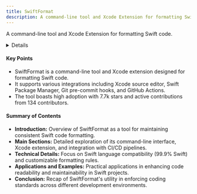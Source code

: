```yaml
---
title: SwiftFormat
description: A command-line tool and Xcode Extension for formatting Swift code.
---
```


A command-line tool and Xcode Extension for formatting Swift code.

<details>
**URL:** https://github.com/nicklockwood/SwiftFormat

**Authors:** Nick Lockwood and contributors

**Tags:**  
`Swift`, `Code Formatting`, `Xcode Extension`, `Command-line Tool`

</details>

#### Key Points
- SwiftFormat is a command-line tool and Xcode extension designed for formatting Swift code.
- It supports various integrations including Xcode source editor, Swift Package Manager, Git pre-commit hooks, and GitHub Actions.
- The tool boasts high adoption with 7.7k stars and active contributions from 134 contributors.

#### Summary of Contents
- **Introduction:** Overview of SwiftFormat as a tool for maintaining consistent Swift code formatting.
- **Main Sections:** Detailed exploration of its command-line interface, Xcode extension, and integration with CI/CD pipelines.
- **Technical Details:** Focus on Swift language compatibility (99.9% Swift) and customizable formatting rules.
- **Applications and Examples:** Practical applications in enhancing code readability and maintainability in Swift projects.
- **Conclusion:** Recap of SwiftFormat's utility in enforcing coding standards across different development environments.

<LinkCard title="Go to Github Repository" href="https://github.com/nicklockwood/SwiftFormat" />
